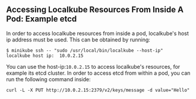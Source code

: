 ## Accessing Localkube Resources From Inside A Pod: Example etcd

In order to access localkube resources from inside a pod, localkube's host ip address must be used. This can be obtained by running:

```shell
$ minikube ssh -- "sudo /usr/local/bin/localkube --host-ip"
localkube host ip:  10.0.2.15
```

You can use the host-ip:`10.0.2.15` to access localkube's resources, for example its etcd cluster. In order to access etcd from within a pod, you can run the following command inside:

```shell
curl -L -X PUT http://10.0.2.15:2379/v2/keys/message -d value="Hello"
```
